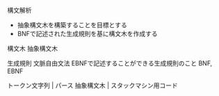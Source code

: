 構文解析
- 抽象構文木を構築することを目標とする
- BNFで記述された生成規則を基に構文木を作成する

構文木 
抽象構文木

生成規則
文脈自由文法  EBNFで記述することができる生成規則のこと
BNF, EBNF

トークン文字列
| パース
抽象構文木
| 
スタックマシン用コード